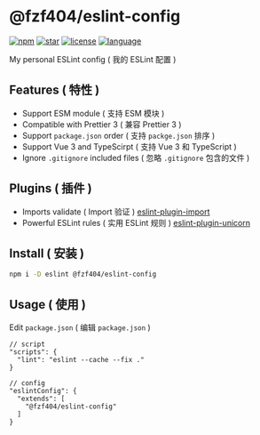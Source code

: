 # @fzf404/eslint-config

[![npm](https://img.shields.io/npm/v/@fzf404/eslint-config?color=f03e3e)](https://npmjs.com/package/@fzf404/eslint-config)
[![star](https://img.shields.io/github/stars/fzf404/eslint-config?color=1c7ed6)](https://github.com/fzf404/eslint-config)
[![license](https://img.shields.io/npm/l/@fzf404/eslint-config?color=37b24d)](https://github.com/fzf404/eslint-config/blob/main/LICENSE)
[![language](https://img.shields.io/badge/language-简体中文-f76707)](https://github.com/fzf404/eslint-config)

My personal ESLint config ( 我的 ESLint 配置 )

## Features ( 特性 )

- Support ESM module ( 支持 ESM 模块 )
- Compatible with Prettier 3 ( 兼容 Prettier 3 )
- Support `package.json` order ( 支持 `packge.json` 排序 )
- Support Vue 3 and TypeScirpt ( 支持 Vue 3 和 TypeScript )
- Ignore `.gitignore` included files ( 忽略 `.gitignore` 包含的文件 )

## Plugins ( 插件 )

- Imports validate ( Import 验证 ) [eslint-plugin-import](https://github.com/import-js/eslint-plugin-import)
- Powerful ESLint rules ( 实用 ESLint 规则 ) [eslint-plugin-unicorn](https://github.com/sindresorhus/eslint-plugin-unicorn)

## Install ( 安装 )

```bash
npm i -D eslint @fzf404/eslint-config
```

## Usage ( 使用 )

Edit `package.json` ( 编辑 `package.json` )

```jsonc
// script
"scripts": {
  "lint": "eslint --cache --fix ."
}

// config
"eslintConfig": {
  "extends": [
    "@fzf404/eslint-config"
  ]
}
```
